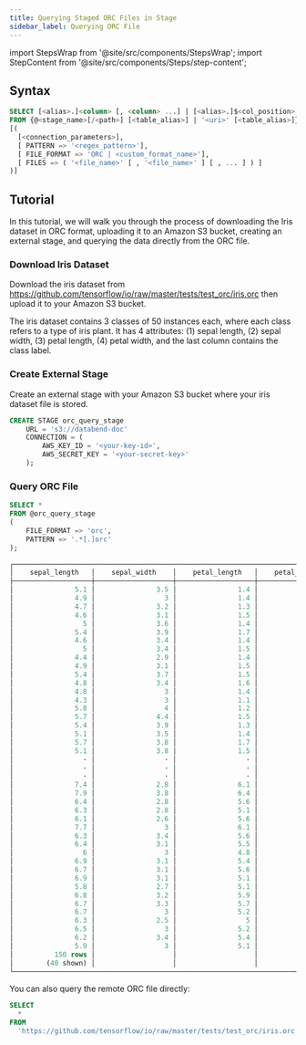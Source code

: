 ```yaml
---
title: Querying Staged ORC Files in Stage
sidebar_label: Querying ORC File
---
```

import StepsWrap from '@site/src/components/StepsWrap';
import StepContent from '@site/src/components/Steps/step-content';

## Syntax

```sql
SELECT [<alias>.]<column> [, <column> ...] | [<alias>.]$<col_position> [, $<col_position> ...] 
FROM {@<stage_name>[/<path>] [<table_alias>] | '<uri>' [<table_alias>]} 
[( 
  [<connection_parameters>],
  [ PATTERN => '<regex_pattern>'],
  [ FILE_FORMAT => 'ORC | <custom_format_name>'],
  [ FILES => ( '<file_name>' [ , '<file_name>' ] [ , ... ] ) ]
)]
```

## Tutorial

In this tutorial, we will walk you through the process of downloading the Iris dataset in ORC format, uploading it to an Amazon S3 bucket, creating an external stage, and querying the data directly from the ORC file.

<StepsWrap>
<StepContent number="1">

### Download Iris Dataset

Download the iris dataset from https://github.com/tensorflow/io/raw/master/tests/test_orc/iris.orc then upload it to your Amazon S3 bucket.

The iris dataset contains 3 classes of 50 instances each, where each class refers to a type of iris plant. It has 4 attributes: (1) sepal length, (2) sepal width, (3) petal length, (4) petal width, and the last column contains the class label.

</StepContent>
<StepContent number="2">

### Create External Stage

Create an external stage with your Amazon S3 bucket where your iris dataset file is stored.

```sql
CREATE STAGE orc_query_stage 
    URL = 's3://databend-doc'
    CONNECTION = (
        AWS_KEY_ID = '<your-key-id>',
        AWS_SECRET_KEY = '<your-secret-key>'
    );
```

</StepContent>
<StepContent number="3">

### Query ORC File

```sql
SELECT *
FROM @orc_query_stage
(
    FILE_FORMAT => 'orc',
    PATTERN => '.*[.]orc'
);

┌──────────────────────────────────────────────────────────────────────────────────────────────────┐
│    sepal_length   │    sepal_width    │    petal_length   │    petal_width    │      species     │
├───────────────────┼───────────────────┼───────────────────┼───────────────────┼──────────────────┤
│               5.1 │               3.5 │               1.4 │               0.2 │ setosa           │
│               4.9 │                 3 │               1.4 │               0.2 │ setosa           │
│               4.7 │               3.2 │               1.3 │               0.2 │ setosa           │
│               4.6 │               3.1 │               1.5 │               0.2 │ setosa           │
│                 5 │               3.6 │               1.4 │               0.2 │ setosa           │
│               5.4 │               3.9 │               1.7 │               0.4 │ setosa           │
│               4.6 │               3.4 │               1.4 │               0.3 │ setosa           │
│                 5 │               3.4 │               1.5 │               0.2 │ setosa           │
│               4.4 │               2.9 │               1.4 │               0.2 │ setosa           │
│               4.9 │               3.1 │               1.5 │               0.1 │ setosa           │
│               5.4 │               3.7 │               1.5 │               0.2 │ setosa           │
│               4.8 │               3.4 │               1.6 │               0.2 │ setosa           │
│               4.8 │                 3 │               1.4 │               0.1 │ setosa           │
│               4.3 │                 3 │               1.1 │               0.1 │ setosa           │
│               5.8 │                 4 │               1.2 │               0.2 │ setosa           │
│               5.7 │               4.4 │               1.5 │               0.4 │ setosa           │
│               5.4 │               3.9 │               1.3 │               0.4 │ setosa           │
│               5.1 │               3.5 │               1.4 │               0.3 │ setosa           │
│               5.7 │               3.8 │               1.7 │               0.3 │ setosa           │
│               5.1 │               3.8 │               1.5 │               0.3 │ setosa           │
│                 · │                 · │                 · │                 · │ ·                │
│                 · │                 · │                 · │                 · │ ·                │
│                 · │                 · │                 · │                 · │ ·                │
│               7.4 │               2.8 │               6.1 │               1.9 │ virginica        │
│               7.9 │               3.8 │               6.4 │                 2 │ virginica        │
│               6.4 │               2.8 │               5.6 │               2.2 │ virginica        │
│               6.3 │               2.8 │               5.1 │               1.5 │ virginica        │
│               6.1 │               2.6 │               5.6 │               1.4 │ virginica        │
│               7.7 │                 3 │               6.1 │               2.3 │ virginica        │
│               6.3 │               3.4 │               5.6 │               2.4 │ virginica        │
│               6.4 │               3.1 │               5.5 │               1.8 │ virginica        │
│                 6 │                 3 │               4.8 │               1.8 │ virginica        │
│               6.9 │               3.1 │               5.4 │               2.1 │ virginica        │
│               6.7 │               3.1 │               5.6 │               2.4 │ virginica        │
│               6.9 │               3.1 │               5.1 │               2.3 │ virginica        │
│               5.8 │               2.7 │               5.1 │               1.9 │ virginica        │
│               6.8 │               3.2 │               5.9 │               2.3 │ virginica        │
│               6.7 │               3.3 │               5.7 │               2.5 │ virginica        │
│               6.7 │                 3 │               5.2 │               2.3 │ virginica        │
│               6.3 │               2.5 │                 5 │               1.9 │ virginica        │
│               6.5 │                 3 │               5.2 │                 2 │ virginica        │
│               6.2 │               3.4 │               5.4 │               2.3 │ virginica        │
│               5.9 │                 3 │               5.1 │               1.8 │ virginica        │
│          150 rows │                   │                   │                   │                  │
│        (40 shown) │                   │                   │                   │                  │
└──────────────────────────────────────────────────────────────────────────────────────────────────┘
```

You can also query the remote ORC file directly:

```sql
SELECT
  *
FROM
  'https://github.com/tensorflow/io/raw/master/tests/test_orc/iris.orc' (file_format = > 'orc');
```

</StepContent>
</StepsWrap>